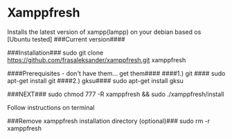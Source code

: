 # Xamppfresh #
Installs the latest version of xampp(lampp) on your debian based os [Ubuntu tested]
###Current version####


###Installation###
sudo git clone https://github.com/frasaleksander/xamppfresh.git xamppfresh

####Prerequisites - don't have them... get them####
####1.) git ####
sudo apt-get install git
####2.) gksu####
sudo apt-get install gksu

###NEXT###
sudo chmod 777 -R xamppfresh && sudo ./xamppfresh/install

Follow instructions on terminal

###Remove xamppfresh installation directory (optional)###
sudo rm -r xamppfresh
